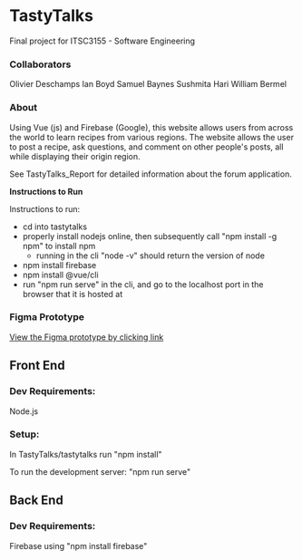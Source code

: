 # TastyTalks
Final project for ITSC3155 - Software Engineering

### Collaborators
Olivier Deschamps
Ian Boyd
Samuel Baynes
Sushmita Hari
William Bermel

### About
Using Vue (js) and Firebase (Google), this website allows users from across the 
world to learn recipes from various regions. The website allows the user to 
post a recipe, ask questions, and comment on other people's posts, all while
displaying their origin region. 

See TastyTalks_Report for detailed information about the forum application.

**Instructions to Run**

Instructions to run:
- cd into tastytalks
- properly install nodejs online, then subsequently call "npm install -g npm" to install npm
    - running in the cli "node -v" should return the version of node
- npm install firebase
- npm install @vue/cli
- run "npm run serve" in the cli, and go to the localhost port in the browser that it is hosted at

### Figma Prototype
[View the Figma prototype by clicking link](https://www.figma.com/proto/miPGcVLFRCXnJYF0yEROq9/TastyTalks?page-id=0%3A1&type=design&node-id=3-162&viewport=83%2C-172%2C0.2&t=uPohiySU6e9TW4c2-1&scaling=min-zoom&starting-point-node-id=3%3A162&mode=design)

## Front End
### Dev Requirements:
Node.js
### Setup: 
In TastyTalks/tastytalks run
"npm install"

To run the development server:
"npm run serve"

## Back End
### Dev Requirements:
Firebase using "npm install firebase"
